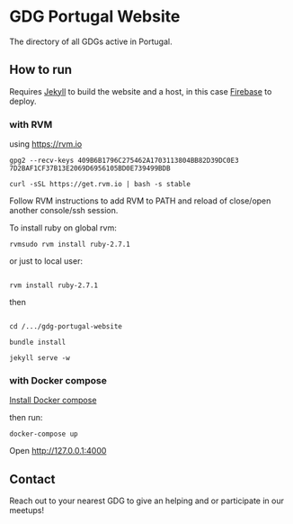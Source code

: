 # GDG Portugal Website

The directory of all GDGs active in Portugal.

## How to run

Requires [Jekyll](https://jekyllrb.com/) to build the website and a host, in this case [Firebase](https://firebase.google.com/) to deploy.


### with RVM

using https://rvm.io

```
gpg2 --recv-keys 409B6B1796C275462A1703113804BB82D39DC0E3 7D2BAF1CF37B13E2069D6956105BD0E739499BDB

curl -sSL https://get.rvm.io | bash -s stable
```

Follow RVM instructions to add RVM to PATH and reload of close/open another console/ssh session.

To install ruby on global rvm:

```
rvmsudo rvm install ruby-2.7.1

````

or just to local user:

```

rvm install ruby-2.7.1

```

then

```

cd /.../gdg-portugal-website

bundle install

jekyll serve -w

```

### with Docker compose

[Install Docker compose](https://docs.docker.com/compose/install/)

then run:

```
docker-compose up
```

Open http://127.0.0.1:4000


## Contact

Reach out to your nearest GDG to give an helping and or participate in our meetups!